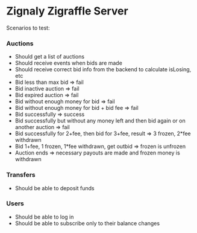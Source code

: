 # Zignaly Zigraffle Server

Scenarios to test:

### Auctions
* Should get a list of auctions
* Should receive events when bids are made
* Should receive correct bid info from the backend to calculate isLosing, etc
* Bid less than max bid => fail
* Bid inactive auction => fail
* Bid expired auction => fail
* Bid without enough money for bid => fail
* Bid without enough money for bid + bid fee => fail
* Bid successfully => success
* Bid successfully but without any money left and then bid again or on another auction => fail
* Bid successfully for 2+fee, then bid for 3+fee, result => 3 frozen, 2*fee withdrawn
* Bid 1+fee, 1 frozen, 1*fee withdrawn, get outbid => frozen is unfrozen
* Auction ends => necessary payouts are made and frozen money is withdrawn

### Transfers
* Should be able to deposit funds

### Users
* Should be able to log in
* Should be able to subscribe only to their balance changes
